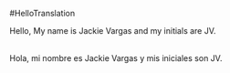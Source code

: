 #HelloTranslation
<!DOCTYPE html>
<html>
<body>
<title>Hello</title>

Hello, My name is Jackie Vargas and my initials are JV.<br/><br/>
<p lang="es">Hola, mi nombre es Jackie Vargas y mis iniciales son JV.</p><br/> <br/> <!--this is the top line translated in spanish-->

</body>
</html>
